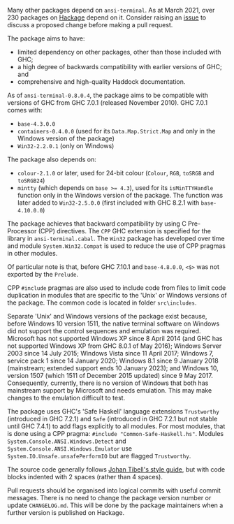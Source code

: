 Many other packages depend on `ansi-terminal`. As at March 2021, over 230
packages on [Hackage](https:https://hackage.haskell.org/) depend on it. Consider
raising an [issue](https://github.com/UnkindPartition/ansi-terminal/issues) to
discuss a proposed change before making a pull request.

The package aims to have:
* limited dependency on other packages, other than those included with
  GHC;
* a high degree of backwards compatibility with earlier versions of GHC; and
* comprehensive and high-quality Haddock documentation.

As of `ansi-terminal-0.8.0.4`, the package aims to be compatible with versions
of GHC from GHC 7.0.1 (released November 2010). GHC 7.0.1 comes with:
* `base-4.3.0.0`
* `containers-0.4.0.0` (used for its `Data.Map.Strict.Map` and only in the
  Windows version of the package)
* `Win32-2.2.0.1` (only on Windows)

The package also depends on:
* `colour-2.1.0` or later, used for 24-bit colour (`Colour`, `RGB`, `toSRGB` and
  `toSRGB24`)
* `mintty` (which depends on `base >= 4.3`), used for its `isMinTTYHandle`
  function only in the Windows version of the package. The function was later
  added to `Win32-2.5.0.0` (first included with GHC 8.2.1 with `base-4.10.0.0`)

The package achieves that backward compatibility by using C Pre-Processor (CPP)
directives. The `CPP` GHC extension is specified for the library in
`ansi-terminal.cabal`. The `Win32` package has developed over time and module
`System.Win32.Compat` is used to reduce the use of CPP pragmas in other modules.

Of particular note is that, before GHC 7.10.1 and `base-4.8.0.0`, `<$>` was not
exported by the `Prelude`.

CPP `#include` pragmas are also used to include code from files to limit code
duplication in modules that are specific to the 'Unix' or Windows versions of
the package. The common code is located in folder `src\includes`.

Separate 'Unix' and Windows versions of the package exist because, before
Windows 10 version 1511, the native terminal software on Windows did not support
the control sequences and emulation was required. Microsoft has not supported
Windows XP since 8 April 2014 (and GHC has not supported Windows XP from
GHC 8.0.1 of May 2016); Windows Server 2003 since 14 July 2015; Windows Vista
since 11 April 2017; Windows 7, service pack 1 since 14 January 2020;
Windows 8.1 since 9 January 2018 (mainstream; extended support ends
10 January 2023); and Windows 10, version 1507 (which 1511 of December 2015
updated) since 9 May 2017. Consequently, currently, there is no version of
Windows that both has mainstream support by Microsoft and needs emulation. This
may make changes to the emulation difficult to test.

The package uses GHC's 'Safe Haskell' language extensions `Trustworthy`
(introduced in GHC 7.2.1) and `Safe` (introduced in GHC 7.2.1 but not stable
until GHC 7.4.1) to add flags explicitly to all modules. For most modules, that
is done using a CPP pragma: `#include "Common-Safe-Haskell.hs"`. Modules
`System.Console.ANSI.Windows.Detect` and `System.Console.ANSI.Windows.Emulator`
use `System.IO.Unsafe.unsafePerformIO` but are flagged `Trustworthy`.

The source code generally follows
[Johan Tibell's style guide](https://github.com/tibbe/haskell-style-guide), but
with code blocks indented with 2 spaces (rather than 4 spaces).

Pull requests should be organised into logical commits with useful commit
messages. There is no need to change the package version number or update
`CHANGELOG.md`. This will be done by the package maintainers when a further
version is published on Hackage.

